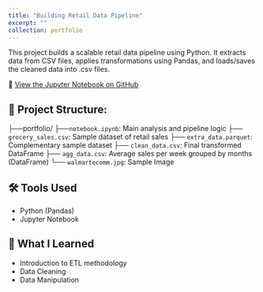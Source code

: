 ```yaml
---
title: "Building Retail Data Pipeline"
excerpt: ""
collection: portfolio
---
```


This project builds a scalable retail data pipeline using Python. It extracts data from CSV files, applies transformations using Pandas, and loads/saves the cleaned data into .csv files.

🔗 [View the Jupyter Notebook on GitHub](https://github.com/Gabetxk/Gabetxk.github.io/blob/master/_portfolio/Building%20Retail%20Data%20Pipeline%20(Project)/notebook.ipynb)

## 📁 Project Structure:
├──portfolio/
    ├──`notebook.ipynb`: Main analysis and pipeline logic
    ├── `grocery_sales.csv`: Sample dataset of retail sales
    ├── `extra_data.parquet`: Complementary sample dataset
    ├── `clean_data.csv`: Final transformed DataFrame
    ├── `agg_data.csv`: Average sales per week grouped by months (DataFrame)
    └── `walmartecomm.jpg`: Sample Image

## 🛠️ Tools Used
- Python (Pandas)
- Jupyter Notebook

## 🧠 What I Learned
- Introduction to ETL methodology
- Data Cleaning
- Data Manipulation
